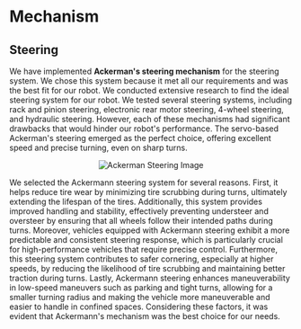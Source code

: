 # Mechanism 
## Steering
We have implemented **Ackerman's steering mechanism** for the steering system. We chose this system because it met all our requirements and was the best fit for our robot. We conducted extensive research to find the ideal steering system for our robot. We tested several steering systems, including rack and pinion steering, electronic rear motor steering, 4-wheel steering, and hydraulic steering. However, each of these mechanisms had significant drawbacks that would hinder our robot's performance. The servo-based Ackerman's steering emerged as the perfect choice, offering excellent speed and precise turning, even on sharp turns.

<div align="center">
<img src="https://github.com/TVISTAURI6538/TVIS_Pi-0neers_Future-Engineers-2024/blob/0bd9c5a31b9391ca47272338321cdebba609e37c/Ackerman%20Steering.jpg" alt="Ackerman Steering Image">
</div>


We selected the Ackermann steering system for several reasons. First, it helps reduce tire wear by minimizing tire scrubbing during turns, ultimately extending the lifespan of the tires. Additionally, this system provides improved handling and stability, effectively preventing understeer and oversteer by ensuring that all wheels follow their intended paths during turns. Moreover, vehicles equipped with Ackermann steering exhibit a more predictable and consistent steering response, which is particularly crucial for high-performance vehicles that require precise control. Furthermore, this steering system contributes to safer cornering, especially at higher speeds, by reducing the likelihood of tire scrubbing and maintaining better traction during turns. Lastly, Ackermann steering enhances maneuverability in low-speed maneuvers such as parking and tight turns, allowing for a smaller turning radius and making the vehicle more maneuverable and easier to handle in confined spaces. Considering these factors, it was evident that Ackermann's mechanism was the best choice for our needs.

